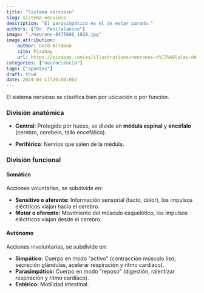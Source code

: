```yaml
---
title: "Sistema nervioso"
slug: sistema-nervioso
description: "El parasimpático es el de estar parado."
authors: ["Dr. Fenilalanino"]
image: "./neurons-8475666_1920.jpg"
image_attribution:
    author: Gerd Altmann
    site: Pixabay
    url: https://pixabay.com/es/illustrations/neuronas-c%C3%A9lulas-del-cerebro-cerebro-8475666/
categories: ["neurociencia"]
tags: ["apuntes"]
draft: true
date: 2024-04-17T20:00:00Z
---
```


El sistema nervioso se clasifica bien por ubicación o por función.

### División anatómica

- **Central**: Protegido por hueso, se divide en **médula espinal** y **encéfalo** (cerebro, cerebelo, tallo encefálico).

- **Periférico**: Nervios que salen de la médula.


### División funcional

#### Somático
Acciones voluntarias, se subdivide en:

  - **Sensitivo o aferente:** Información sensorial (tacto, dolor), los impulsos eléctricos viajan hacia el cerebro.
  - **Motor o eferente:** Movimiento del músculo esquelético, los impulsos eléctricos viajan desde el cerebro.

#### Autónomo
Acciones involuntarias, se subdivide en:

  - **Simpático:** Cuerpo en modo "activo" (contracción músculo liso, secreción glándulas, acelerar respiración y ritmo cardíaco).
  - **Parasimpático:** Cuerpo en modo "reposo" (digestión, ralentizar respiración y ritmo cardíaco).
  - **Entérico:** Motilidad intestinal.

